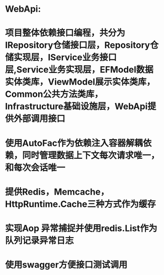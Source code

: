 # WebApi:
# 项目整体依赖接口编程，共分为IRepository仓储接口层，Repository仓储实现层，IService业务接口层,Service业务实现层，EFModel数据实体类库，ViewModel展示实体类库，Common公共方法类库，Infrastructure基础设施层，WebApi提供外部调用接口
# 使用AutoFac作为依赖注入容器解耦依赖，同时管理数据上下文每次请求唯一，和每次会话唯一
# 提供Redis，Memcache，HttpRuntime.Cache三种方式作为缓存
# 实现Aop 异常捕捉并使用redis.List作为队列记录异常日志
# 使用swagger方便接口测试调用
